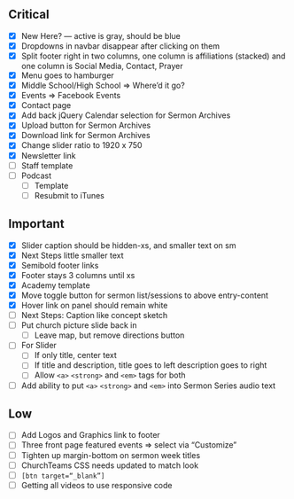 
## Critical

 - [x] New Here? — active is gray, should be blue
 - [x] Dropdowns in navbar disappear after clicking on them
 - [x] Split footer right in two columns, one column is affiliations (stacked) and one column is Social Media, Contact, Prayer
 - [x] Menu goes to hamburger
 - [x] Middle School/High School => Where’d it go?
 - [x] Events => Facebook Events
 - [x] Contact page
 - [x] Add back jQuery Calendar selection for Sermon Archives
 - [x] Upload button for Sermon Archives
 - [x] Download link for Sermon Archives
 - [x] Change slider ratio to 1920 x 750
 - [x] Newsletter link
 - [ ] Staff template
 - [ ] Podcast
    - [ ] Template
    - [ ] Resubmit to iTunes

## Important

 - [x] Slider caption should be hidden-xs, and smaller text on sm
 - [x] Next Steps little smaller text
 - [x] Semibold footer links
 - [x] Footer stays 3 columns until xs
 - [x] Academy template
 - [x] Move toggle button for sermon list/sessions to above entry-content
 - [x] Hover link on panel should remain white
 - [ ] Next Steps: Caption like concept sketch
 - [ ] Put church picture slide back in
    - [ ] Leave map, but remove directions button
 - [ ] For Slider
    - [ ] If only title, center text
    - [ ] If title and description, title goes to left description goes to right
    - [ ] Allow `<a>` `<strong>` and `<em>` tags for both
 - [ ] Add ability to put `<a>` `<strong>` and `<em>` into Sermon Series audio text

## Low

 - [ ] Add Logos and Graphics link to footer
 - [ ] Three front page featured events => select via “Customize”
 - [ ] Tighten up margin-bottom on sermon week titles
 - [ ] ChurchTeams CSS needs updated to match look
 - [ ] `[btn target=“_blank”]`
 - [ ] Getting all videos to use responsive code

